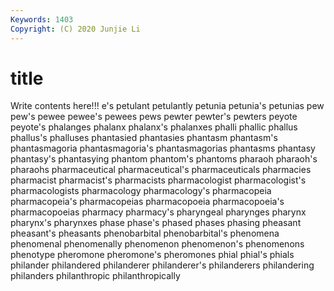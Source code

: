 ```yaml
---
Keywords: 1403
Copyright: (C) 2020 Junjie Li
---
```


# title

Write contents here!!!
e's 
petulant 
petulantly 
petunia 
petunia's 
petunias
pew 
pew's 
pewee 
pewee's 
pewees 
pews 
pewter 
pewter's 
pewters 
peyote
peyote's 
phalanges 
phalanx 
phalanx's 
phalanxes 
phalli 
phallic 
phallus 
phallus's 
phalluses
phantasied 
phantasies 
phantasm 
phantasm's 
phantasmagoria 
phantasmagoria's 
phantasmagorias 
phantasms 
phantasy 
phantasy's
phantasying 
phantom 
phantom's 
phantoms 
pharaoh 
pharaoh's 
pharaohs 
pharmaceutical 
pharmaceutical's 
pharmaceuticals
pharmacies 
pharmacist 
pharmacist's 
pharmacists 
pharmacologist 
pharmacologist's 
pharmacologists 
pharmacology 
pharmacology's 
pharmacopeia
pharmacopeia's 
pharmacopeias 
pharmacopoeia 
pharmacopoeia's 
pharmacopoeias 
pharmacy 
pharmacy's 
pharyngeal 
pharynges 
pharynx
pharynx's 
pharynxes 
phase 
phase's 
phased 
phases 
phasing 
pheasant 
pheasant's 
pheasants
phenobarbital 
phenobarbital's 
phenomena 
phenomenal 
phenomenally 
phenomenon 
phenomenon's 
phenomenons 
phenotype 
pheromone
pheromone's 
pheromones 
phial 
phial's 
phials 
philander 
philandered 
philanderer 
philanderer's 
philanderers
philandering 
philanders 
philanthropic 
philanthropically 
